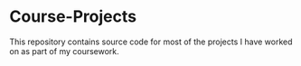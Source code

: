 # Course-Projects
This repository contains source code for most of the projects I have worked on as part of my coursework.

